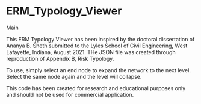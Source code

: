 # ERM_Typology_Viewer
Main

This ERM Typology Viewer has been inspired by the doctoral dissertation of Ananya B. Sheth submitted to the Lyles School of Civil Engineering, West Lafayette, Indiana, August 2021.
THe JSON file was created through reproduction of Appendix B, Risk Typology. 

To use, simply select an end node to expand the network to the next level.  Select the same node again and the level will collapse.

This code has been created for research and educational purposes only and should not be used for commercial application.
